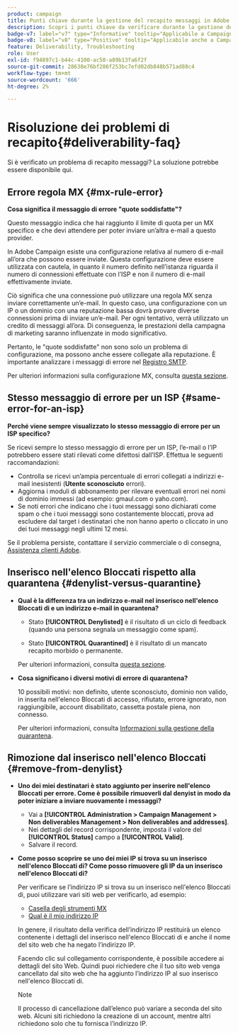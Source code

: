 ```yaml
---
product: campaign
title: Punti chiave durante la gestione del recapito messaggi in Adobe Campaign Classic
description: Scopri i punti chiave da verificare durante la gestione del recapito messaggi in Adobe Campaign
badge-v7: label="v7" type="Informative" tooltip="Applicabile a Campaign Classic v7"
badge-v8: label="v8" type="Positive" tooltip="Applicabile anche a Campaign v8"
feature: Deliverability, Troubleshooting
role: User
exl-id: f94897c1-b44c-4100-ac50-a89b13fa6f2f
source-git-commit: 28638e76bf286f253bc7efd02db848b571ad88c4
workflow-type: tm+mt
source-wordcount: '666'
ht-degree: 2%

---
```


# Risoluzione dei problemi di recapito{#deliverability-faq}

Si è verificato un problema di recapito messaggi? La soluzione potrebbe essere disponibile qui.

## Errore regola MX {#mx-rule-error}

**Cosa significa il messaggio di errore &quot;quote soddisfatte&quot;?**

Questo messaggio indica che hai raggiunto il limite di quota per un MX specifico e che devi attendere per poter inviare un’altra e-mail a questo provider.

In Adobe Campaign esiste una configurazione relativa al numero di e-mail all’ora che possono essere inviate. Questa configurazione deve essere utilizzata con cautela, in quanto il numero definito nell’istanza riguarda il numero di connessioni effettuate con l’ISP e non il numero di e-mail effettivamente inviate.

Ciò significa che una connessione può utilizzare una regola MX senza inviare correttamente un’e-mail. In questo caso, una configurazione con un IP o un dominio con una reputazione bassa dovrà provare diverse connessioni prima di inviare un’e-mail. Per ogni tentativo, verrà utilizzato un credito di messaggi all’ora. Di conseguenza, le prestazioni della campagna di marketing saranno influenzate in modo significativo.

Pertanto, le &quot;quote soddisfatte&quot; non sono solo un problema di configurazione, ma possono anche essere collegate alla reputazione. È importante analizzare i messaggi di errore nel [Registro SMTP](../../production/using/monitoring-processes.md#smtp-errors-per-domain).

Per ulteriori informazioni sulla configurazione MX, consulta [questa sezione](../../installation/using/email-deliverability.md#mx-configuration).

## Stesso messaggio di errore per un ISP {#same-error-for-an-isp}

**Perché viene sempre visualizzato lo stesso messaggio di errore per un ISP specifico?**

Se ricevi sempre lo stesso messaggio di errore per un ISP, l’e-mail o l’IP potrebbero essere stati rilevati come difettosi dall’ISP. Effettua le seguenti raccomandazioni:
* Controlla se ricevi un’ampia percentuale di errori collegati a indirizzi e-mail inesistenti (**Utente sconosciuto** errori).
* Aggiorna i moduli di abbonamento per rilevare eventuali errori nei nomi di dominio immessi (ad esempio: gmaul.com o yaho.com).
* Se noti errori che indicano che i tuoi messaggi sono dichiarati come spam o che i tuoi messaggi sono costantemente bloccati, prova ad escludere dal target i destinatari che non hanno aperto o cliccato in uno dei tuoi messaggi negli ultimi 12 mesi.

Se il problema persiste, contattare il servizio commerciale o di consegna, [Assistenza clienti Adobe](https://helpx.adobe.com/it/enterprise/admin-guide.html/enterprise/using/support-for-experience-cloud.ug.html).

## Inserisco nell&#39;elenco Bloccati rispetto alla quarantena {#denylist-versus-quarantine}

* **Qual è la differenza tra un indirizzo e-mail nel inserisco nell&#39;elenco Bloccati di e un indirizzo e-mail in quarantena?**

   * Stato **[!UICONTROL Denylisted]** è il risultato di un ciclo di feedback (quando una persona segnala un messaggio come spam).

   * Stato **[!UICONTROL Quarantined]** è il risultato di un mancato recapito morbido o permanente.

  Per ulteriori informazioni, consulta [questa sezione](understanding-quarantine-management.md#quarantine-vs-denylist).

* **Cosa significano i diversi motivi di errore di quarantena?**

  10 possibili motivi: non definito, utente sconosciuto, dominio non valido, in inserita nell&#39;elenco Bloccati di accesso, rifiutato, errore ignorato, non raggiungibile, account disabilitato, cassetta postale piena, non connesso.

  Per ulteriori informazioni, consulta [Informazioni sulla gestione della quarantena](understanding-quarantine-management.md).

## Rimozione dal inserisco nell&#39;elenco Bloccati {#remove-from-denylist}

* **Uno dei miei destinatari è stato aggiunto per inserire nell&#39;elenco Bloccati per errore. Come è possibile rimuoverli dal denyist in modo da poter iniziare a inviare nuovamente i messaggi?**

   * Vai a **[!UICONTROL Administration > Campaign Management > Non deliverables Management > Non deliverables and addresses]**.
   * Nei dettagli del record corrispondente, imposta il valore del **[!UICONTROL Status]** campo a **[!UICONTROL Valid]**.
   * Salvare il record.

* **Come posso scoprire se uno dei miei IP si trova su un inserisco nell&#39;elenco Bloccati di? Come posso rimuovere gli IP da un inserisco nell&#39;elenco Bloccati di?**

  Per verificare se l’indirizzo IP si trova su un inserisco nell&#39;elenco Bloccati di, puoi utilizzare vari siti web per verificarlo, ad esempio:
   * [Casella degli strumenti MX](https://mxtoolbox.com/)
   * [Qual è il mio indirizzo IP](https://whatismyipaddress.com)

  In genere, il risultato della verifica dell’indirizzo IP restituirà un elenco contenente i dettagli del inserisco nell&#39;elenco Bloccati di e anche il nome del sito web che ha negato l’indirizzo IP.

  Facendo clic sul collegamento corrispondente, è possibile accedere ai dettagli del sito Web. Quindi puoi richiedere che il tuo sito web venga cancellato dal sito web che ha aggiunto l’indirizzo IP al suo inserisco nell&#39;elenco Bloccati di.

  >[!NOTE]
  >
  >Il processo di cancellazione dall’elenco può variare a seconda del sito web. Alcuni siti richiedono la creazione di un account, mentre altri richiedono solo che tu fornisca l’indirizzo IP.
